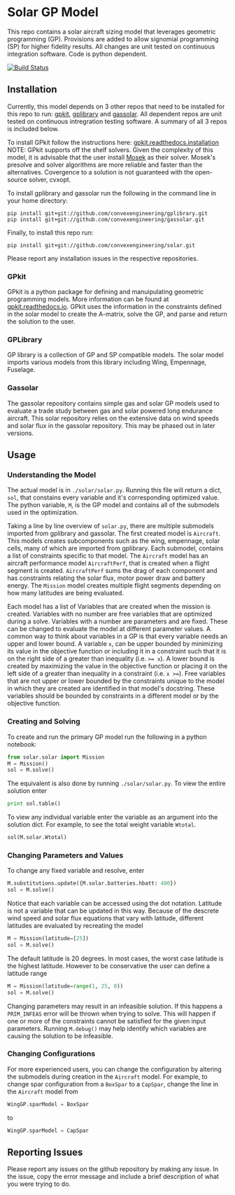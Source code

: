 # Solar GP Model

This repo contains a solar aircraft sizing model that leverages geometric programming (GP).  Provisions are added to allow signomial programming (SP) for higher fidelity results.  All changes are unit tested on continuous integration software.  Code is python dependent. 

[![Build Status](https://acdl.mit.edu/csi/buildStatus/icon?job=gpkit_ResearchModel_solar_Push)](https://acdl.mit.edu/csi/job/gpkit_ResearchModel_solar_Push/)

## Installation

Currently, this model depends on 3 other repos that need to be installed for this repo to run: [gpkit](https://github.com/convexengineering/gpkit), [gplibrary](https://github.com/convexengineering/gplibrary) and [gassolar](https://github.com/convexengineering/gassolar).  All dependent repos are unit tested on continuous intregration testing software.  A summary of all 3 repos is included below. 

To install GPkit follow the instructions here: [gpkit.readthedocs.installation](https://gpkit.readthedocs.io/en/latest/installation.html)
NOTE: GPkit supports off the shelf solvers.  Given the complexity of this model, it is advisable that the user install [Mosek](https://www.mosek.com/downloads/) as their solver.  Mosek's presolve and solver algorithms are more reliable and faster than the alternatives.  Covergence to a solution is not guaranteed with the open-source solver, cvxopt.

To install gplibrary and gassolar run the following in the command line in your home directory: 

```
pip install git+git://github.com/convexengineering/gplibrary.git
pip install git+git://github.com/convexengineering/gassolar.git
```

Finally, to install this repo run: 

`pip install git+git://github.com/convexengineering/solar.git`

Please report any installation issues in the respective repositories. 

### GPkit 

GPkit is a python package for defining and manuipulating geometric programming models.  More information can be found at [gpkit.readthedocs.io](gpkit.readthedocs.io).  GPkit uses the information in the constraints defined in the solar model to create the A-matrix, solve the GP, and parse and return the solution to the user.  

### GPLibrary

GP library is a collection of GP and SP compatible models.  The solar model imports various models from this library including Wing, Empennage, Fuselage. 

### Gassolar

The gassolar repository contains simple gas and solar GP models used to evaluate a trade study between gas and solar powered long endurance aircraft.  This solar repository relies on the extensive data on wind speeds and solar flux in the gassolar repository. This may be phased out in later versions.

## Usage

### Understanding the Model

The actual model is in `./solar/solar.py`.  Running this file will return a dict, `sol`, that constains every variable and it's corresponding optimized value.  The python variable, `M`, is the GP model and contains all of the submodels used in the optimization. 

Taking a line by line overview of `solar.py`, there are multiple submodels imported from gplibrary and gassolar.  The first created model is `Aircraft`.  This models creates subcomponents such as the wing, empennage, solar cells, many of which are imported from gplibrary. Each submodel, contains a list of constraints specific to that model.  The `Aircraft` model has an aircraft performance model `AircraftPerf`, that is created when a flight segment is created.  `AircraftPerf` sums the drag of each component and has constraints relating the solar flux, motor power draw and battery energy.  The `Mission` model creates multiple flight segments depending on how many latitudes are being evaluated. 

Each model has a list of Variables that are created when the mission is created.  Variables with no number are free variables that are optimized during a solve.  Variables with a number are parameters and are fixed.  These can be changed to evaluate the model at different parameter values. A common way to think about variables in a GP is that every variable needs an upper and lower bound.  A variable `x`, can be upper bounded by minimizing its value in the objective function or including it in a constraint such that it is on the right side of a greater than inequality (i.e. `>= x`).  A lower bound is created by maximizing the value in the objective function or placing it on the left side of a greater than inequality in a constraint (i.e. `x >=`).  Free variables that are not upper or lower bounded by the constraints unique to the model in which they are created are identified in that model's docstring.  These variables should be bounded by constraints in a different model or by the objective function. 

### Creating and Solving 

To create and run the primary GP model run the following in a python notebook: 

```python
from solar.solar import Mission
M = Mission()
sol = M.solve()
```
The equivalent is also done by running `./solar/solar.py`. To view the entire solution enter 

```python 
print sol.table()
```

To view any individual variable enter the variable as an argument into the solution dict. For example, to see the total weight variable `Wtotal`.  

```python
sol(M.solar.Wtotal)
```

### Changing Parameters and Values

To change any fixed variable and resolve, enter 
```python
M.substitutions.update({M.solar.batteries.hbatt: 400})
sol = M.solve()
```
Notice that each variable can be accessed using the dot notation.  Latitude is not a variable that can be updated in this way.  Because of the descrete wind speed and solar flux equations that vary with latitude, different latitudes are evaluated by recreating the model

```python
M = Mission(latitude=[25])
sol = M.solve()
```

The default latitude is 20 degrees.  In most cases, the worst case latitude is the highest latitude. However to be conservative the user can define a latitude range

```python
M = Mission(latitude=range(1, 25, 0))
sol = M.solve()
```

Changing parameters may result in an infeasible solution.  If this happens a `PRIM_INFEAS` error will be thrown when trying to solve. This will happen if one or more of the constraints cannot be satisfied for the given input parameters. Running `M.debug()` may help identify which variables are causing the solution to be infeasible. 

### Changing Configurations

For more experienced users, you can change the configuration by altering the submodels during creation in the `Aircraft` model. For example, to change spar configuration from a `BoxSpar` to a `CapSpar`, change the line in the `Aircraft` model from 

```python
WingGP.sparModel = BoxSpar
```
to
```python
WingGP.sparModel = CapSpar
```

## Reporting Issues

Please report any issues on the github repository by making any issue. In the issue, copy the error message and include a brief description of what you were trying to do.  

